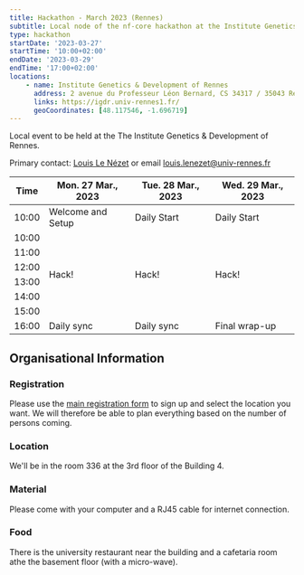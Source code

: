 ```yaml
---
title: Hackathon - March 2023 (Rennes)
subtitle: Local node of the nf-core hackathon at the Institute Genetics & Development of Rennes.
type: hackathon
startDate: '2023-03-27'
startTime: '10:00+02:00'
endDate: '2023-03-29'
endTime: '17:00+02:00'
locations:
    - name: Institute Genetics & Development of Rennes
      address: 2 avenue du Professeur Léon Bernard, CS 34317 / 35043 Rennes Cedex, France
      links: https://igdr.univ-rennes1.fr/
      geoCoordinates: [48.117546, -1.696719]
---
```


Local event to be held at the The Institute Genetics & Development of Rennes.

Primary contact: [<i class="fab fa-slack"></i> Louis Le Nézet](https://nfcore.slack.com/team/U03UCQH8FN2) or email [<i class="email"></i>louis.lenezet@univ-rennes.fr](louis.lenezet@univ-rennes.fr)

<div class="table-responsive">
    <table class="table table-hover table-sm table-bordered">
        <thead>
            <tr>
                <th>Time</th>
                <th>Mon. 27 Mar., 2023</th>
                <th>Tue. 28 Mar., 2023</th>
                <th>Wed. 29 Mar., 2023</th>
            </tr>
            </thead>
            <tbody>
            <tr>
                <td data-timestamp="1679904000" data-timeformat="HH:mm z">10:00</td>
                <td background-color:navy; rowspan="1">Welcome and Setup</td>
                <td background-color:navy; rowspan="1">Daily Start</td>
                <td background-color:navy; rowspan="1">Daily Start</td>
            </tr>
                <td data-timestamp="1679907600" data-timeformat="HH:mm z">10:00</td>
                <td rowspan="6">Hack!</td>
                <td rowspan="6">Hack!</td>
                <td rowspan="6">Hack!</td>
            </tr>
            <tr>
                <td data-timestamp="1679911200" data-timeformat="HH:mm z">11:00</td>
            </tr>
            <tr>
                <td data-timestamp="1679914800" data-timeformat="HH:mm z">12:00</td>
            </tr>
            <tr>
                <td data-timestamp="1679918400" data-timeformat="HH:mm z">13:00</td>
            </tr>
            <tr>
                <td data-timestamp="1679922000" data-timeformat="HH:mm z">14:00</td>
            </tr>
            <tr>
                <td data-timestamp="1679925600" data-timeformat="HH:mm z">15:00</td>
            </tr>
            <tr>
                <td data-timestamp="1679929200"  data-timeformat="HH:mm z">16:00</td>
                <td>Daily sync</td>
                <td>Daily sync</td>
                <td>Final wrap-up</td>
            </tr>
        </tbody>
    </table>
</div>

## Organisational Information

### Registration

Please use the [main registration form](https://nf-co.re/events/2023/hackathon-march-2023) to sign up and select the location you want.
We will therefore be able to plan everything based on the number of persons coming.

### Location

We'll be in the room 336 at the 3rd floor of the Building 4.

### Material

Please come with your computer and a RJ45 cable for internet connection.

### Food

There is the university restaurant near the building and a cafetaria room athe the basement floor (with a micro-wave).
